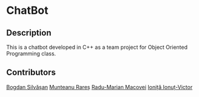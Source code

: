 # ChatBot

## Description

This is a chatbot developed in C++ as a team project for Object Oriented Programming class.

## Contributors

[Bogdan Silvășan](https://github.com/silbogdan)
[Munteanu Rareș](https://github.com/MunteanuRaresEugen)
[Radu-Marian Macovei](https://github.com/radu-marian)
[Ioniță Ionuț-Victor](https://github.com/IIV21)